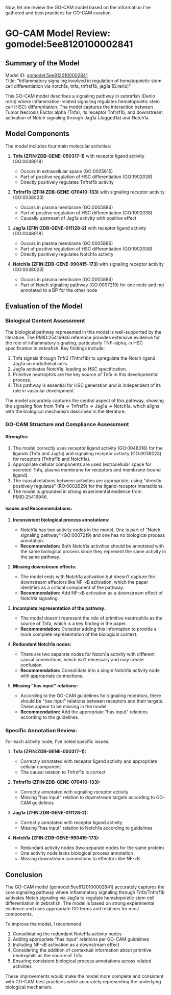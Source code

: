 Now, let me review the GO-CAM model based on the information I've gathered and best practices for GO-CAM curation.

# GO-CAM Model Review: gomodel:5ee8120100002841

## Summary of the Model

Model ID: [gomodel:5ee8120100002841](https://bioregistry.io/go.model:5ee8120100002841)  
Title: "Inflammatory signaling involved in regulation of hematopoietic stem cell differentiation via notch1a, tnfa, tnfrsf1b, jag1a (D.rerio)"

This GO-CAM model describes a signaling pathway in zebrafish (Danio rerio) where inflammation-related signaling regulates hematopoietic stem cell (HSC) differentiation. The model captures the interaction between Tumor Necrosis Factor alpha (Tnfa), its receptor Tnfrsf1b, and downstream activation of Notch signaling through Jag1a (Jagged1a) and Notch1a.

## Model Components

The model includes four main molecular activities:

1. **Tnfa (ZFIN:ZDB-GENE-050317-1)** with receptor ligand activity (GO:0048018)
   - Occurs in extracellular space (GO:0005615)
   - Part of positive regulation of HSC differentiation (GO:1902038)
   - Directly positively regulates Tnfrsf1b activity

2. **Tnfrsf1b (ZFIN:ZDB-GENE-070410-133)** with signaling receptor activity (GO:0038023)
   - Occurs in plasma membrane (GO:0005886)
   - Part of positive regulation of HSC differentiation (GO:1902038)
   - Causally upstream of Jag1a activity with positive effect

3. **Jag1a (ZFIN:ZDB-GENE-011128-2)** with receptor ligand activity (GO:0048018)
   - Occurs in plasma membrane (GO:0005886)
   - Part of positive regulation of HSC differentiation (GO:1902038)
   - Directly positively regulates Notch1a activity

4. **Notch1a (ZFIN:ZDB-GENE-990415-173)** with signaling receptor activity (GO:0038023)
   - Occurs in plasma membrane (GO:0005886)
   - Part of Notch signaling pathway (GO:0007219) for one node and not annotated to a BP for the other node

## Evaluation of the Model

### Biological Content Assessment

The biological pathway represented in this model is well-supported by the literature. The PMID:25416946 reference provides extensive evidence for the role of inflammatory signaling, particularly TNF-alpha, in HSC specification in zebrafish. Key findings include:

1. Tnfa signals through Tnfr2 (Tnfrsf1b) to upregulate the Notch ligand Jag1a on endothelial cells.
2. Jag1a activates Notch1a, leading to HSC specification.
3. Primitive neutrophils are the key source of Tnfa in this developmental process.
4. This pathway is essential for HSC generation and is independent of its role in vascular development.

The model accurately captures the central aspect of this pathway, showing the signaling flow from Tnfa → Tnfrsf1b → Jag1a → Notch1a, which aligns with the biological mechanism described in the literature.

### GO-CAM Structure and Compliance Assessment

#### Strengths:

1. The model correctly uses receptor ligand activity (GO:0048018) for the ligands (Tnfa and Jag1a) and signaling receptor activity (GO:0038023) for receptors (Tnfrsf1b and Notch1a).
2. Appropriate cellular components are used (extracellular space for secreted Tnfa, plasma membrane for receptors and membrane-bound ligand).
3. The causal relations between activities are appropriate, using "directly positively regulates" (RO:0002629) for the ligand-receptor interactions.
4. The model is grounded in strong experimental evidence from PMID:25416946.

#### Issues and Recommendations:

1. **Inconsistent biological process annotations:**
   - Notch1a has two activity nodes in the model. One is part of "Notch signaling pathway" (GO:0007219) and one has no biological process annotation.
   - **Recommendation:** Both Notch1a activities should be annotated with the same biological process since they represent the same activity in the same pathway.

2. **Missing downstream effects:**
   - The model ends with Notch1a activation but doesn't capture the downstream effectors like NF-κB activation, which the paper identifies as a critical component of the pathway.
   - **Recommendation:** Add NF-κB activation as a downstream effect of Notch1a signaling.

3. **Incomplete representation of the pathway:**
   - The model doesn't represent the role of primitive neutrophils as the source of Tnfa, which is a key finding in the paper.
   - **Recommendation:** Consider adding this information to provide a more complete representation of the biological context.

4. **Redundant Notch1a nodes:**
   - There are two separate nodes for Notch1a activity with different causal connections, which isn't necessary and may create confusion.
   - **Recommendation:** Consolidate into a single Notch1a activity node with appropriate connections.

5. **Missing "has input" relations:**
   - According to the GO-CAM guidelines for signaling receptors, there should be "has input" relations between receptors and their targets. These appear to be missing in the model.
   - **Recommendation:** Add the appropriate "has input" relations according to the guidelines.

### Specific Annotation Review:

For each activity node, I've noted specific issues:

1. **Tnfa (ZFIN:ZDB-GENE-050317-1):**
   - Correctly annotated with receptor ligand activity and appropriate cellular component
   - The causal relation to Tnfrsf1b is correct

2. **Tnfrsf1b (ZFIN:ZDB-GENE-070410-133):**
   - Correctly annotated with signaling receptor activity
   - Missing "has input" relation to downstream targets according to GO-CAM guidelines

3. **Jag1a (ZFIN:ZDB-GENE-011128-2):**
   - Correctly annotated with receptor ligand activity
   - Missing "has input" relation to Notch1a according to guidelines

4. **Notch1a (ZFIN:ZDB-GENE-990415-173):**
   - Redundant activity nodes (two separate nodes for the same protein)
   - One activity node lacks biological process annotation
   - Missing downstream connections to effectors like NF-κB

## Conclusion

The GO-CAM model (gomodel:5ee8120100002841) accurately captures the core signaling pathway where inflammatory signaling through Tnfa/Tnfrsf1b activates Notch signaling via Jag1a to regulate hematopoietic stem cell differentiation in zebrafish. The model is based on strong experimental evidence and uses appropriate GO terms and relations for most components.

To improve the model, I recommend:
1. Consolidating the redundant Notch1a activity nodes
2. Adding appropriate "has input" relations per GO-CAM guidelines
3. Including NF-κB activation as a downstream effect
4. Considering the addition of contextual information about primitive neutrophils as the source of Tnfa
5. Ensuring consistent biological process annotations across related activities

These improvements would make the model more complete and consistent with GO-CAM best practices while accurately representing the underlying biological mechanism.